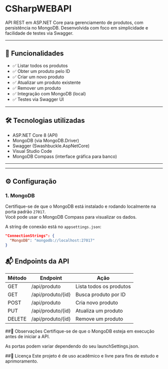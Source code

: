 # CSharpWEBAPI

API REST em ASP.NET Core para gerenciamento de produtos, com persistência no MongoDB. Desenvolvida com foco em simplicidade e facilidade de testes via Swagger.

---

## 🚀 Funcionalidades

- ✅ Listar todos os produtos
- ✅ Obter um produto pelo ID
- ✅ Criar um novo produto
- ✅ Atualizar um produto existente
- ✅ Remover um produto
- ✅ Integração com MongoDB (local)
- ✅ Testes via Swagger UI

---

## 🛠️ Tecnologias utilizadas

- ASP.NET Core 8 (API)
- MongoDB (via MongoDB.Driver)
- Swagger (Swashbuckle.AspNetCore)
- Visual Studio Code
- MongoDB Compass (interface gráfica para banco)

---


---

## ⚙️ Configuração

### 1. MongoDB

Certifique-se de que o MongoDB está instalado e rodando localmente na porta padrão `27017`.  
Você pode usar o MongoDB Compass para visualizar os dados.

A string de conexão está no `appsettings.json`:

```json
"ConnectionStrings": {
  "MongoDB": "mongodb://localhost:27017"
}
```

## 📬 Endpoints da API

| Método | Endpoint          | Ação                    |
| ------ | ----------------- | ----------------------- |
| GET    | /api/produto      | Lista todos os produtos |
| GET    | /api/produto/{id} | Busca produto por ID    |
| POST   | /api/produto      | Cria novo produto       |
| PUT    | /api/produto/{id} | Atualiza um produto     |
| DELETE | /api/produto/{id} | Remove um produto       |

##📌 Observações
Certifique-se de que o MongoDB esteja em execução antes de iniciar a API.

As portas podem variar dependendo do seu launchSettings.json.

##📄 Licença
Este projeto é de uso acadêmico e livre para fins de estudo e aprimoramento.
